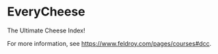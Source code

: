 EveryCheese
==============================

The Ultimate Cheese Index!

For more information, see https://www.feldroy.com/pages/courses#dcc.
